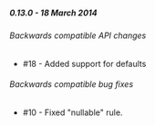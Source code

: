 ##### 0.13.0 - 18 March 2014

###### Backwards compatible API changes
- #18 - Added support for defaults

###### Backwards compatible bug fixes
- #10 - Fixed "nullable" rule.

